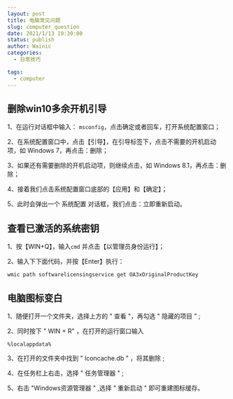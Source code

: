 ```yaml
---
layout: post
title: 电脑常见问题
slug: computer_question
date: 2021/1/13 19:30:00
status: publish
author: Wainic
categories: 
  - 日常技巧

tags: 
  - computer
---
```


## 删除win10多余开机引导

1、在运行对话框中输入： `msconfig`，点击确定或者回车，打开系统配置窗口；

2、在系统配置窗口中，点击【引导】，在引导标签下，点击不需要的开机启动项，如 Windows 7，再点击：删除；

3、如果还有需要删除的开机启动项，则继续点击，如 Windows 8.1，再点击：删除；

4、接着我们点击系统配置窗口底部的【应用】和【确定】；

5、此时会弹出一个 系统配置 对话框，我们点击：立即重新启动。



## 查看已激活的系统密钥

1、按【WIN+Q】，输入`cmd` 并点击【以管理员身份运行】；

2、输入下下面代码，并按【Enter】执行：

```dos
wmic path softwarelicensingservice get OA3xOriginalProductKey
```



## 电脑图标变白

1、随便打开一个文件夹，选择上方的 " 查看 "，再勾选 " 隐藏的项目 " ;

2、同时按下 " WIN + R" ，在打开的运行窗口输入

```wiki
%localappdata%
```

3、在打开的文件夹中找到 " lconcache.db " ，将其删除 ;

4、在任务栏上右击，选择 " 任务管理器 " ;

5、右击 "Windows资源管理器 " ,选择 " 重新启动 " 即可重建图标缓存。